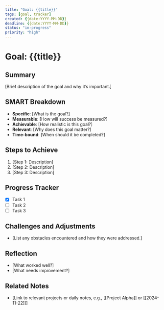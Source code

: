 ```yaml
---
title: "Goal: {{title}}"
tags: [goal, tracker]
created: {{date:YYYY-MM-DD}}
deadline: {{date:YYYY-MM-DD}}
status: "in-progress"
priority: "high"
---
```

# Goal: {{title}}

## Summary
[Brief description of the goal and why it’s important.]

## SMART Breakdown
- **Specific**: [What is the goal?]
- **Measurable**: [How will success be measured?]
- **Achievable**: [How realistic is this goal?]
- **Relevant**: [Why does this goal matter?]
- **Time-bound**: [When should it be completed?]

## Steps to Achieve
1. [Step 1: Description]
2. [Step 2: Description]
3. [Step 3: Description]

## Progress Tracker
- [x] Task 1
- [ ] Task 2
- [ ] Task 3

## Challenges and Adjustments
- [List any obstacles encountered and how they were addressed.]

## Reflection
- [What worked well?]
- [What needs improvement?]

## Related Notes
- [Link to relevant projects or daily notes, e.g., [[Project Alpha]] or [[2024-11-22]]]
  